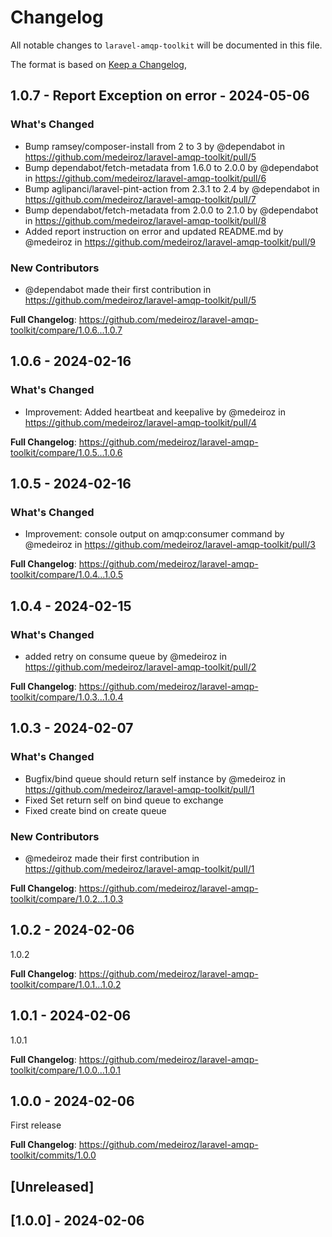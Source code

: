 # Changelog

All notable changes to `laravel-amqp-toolkit` will be documented in this file.

The format is based on [Keep a Changelog](https://keepachangelog.com/en/1.0.0/),

## 1.0.7 - Report Exception on error - 2024-05-06

### What's Changed

* Bump ramsey/composer-install from 2 to 3 by @dependabot in https://github.com/medeiroz/laravel-amqp-toolkit/pull/5
* Bump dependabot/fetch-metadata from 1.6.0 to 2.0.0 by @dependabot in https://github.com/medeiroz/laravel-amqp-toolkit/pull/6
* Bump aglipanci/laravel-pint-action from 2.3.1 to 2.4 by @dependabot in https://github.com/medeiroz/laravel-amqp-toolkit/pull/7
* Bump dependabot/fetch-metadata from 2.0.0 to 2.1.0 by @dependabot in https://github.com/medeiroz/laravel-amqp-toolkit/pull/8
* Added report instruction on error and updated README.md by @medeiroz in https://github.com/medeiroz/laravel-amqp-toolkit/pull/9

### New Contributors

* @dependabot made their first contribution in https://github.com/medeiroz/laravel-amqp-toolkit/pull/5

**Full Changelog**: https://github.com/medeiroz/laravel-amqp-toolkit/compare/1.0.6...1.0.7

## 1.0.6 - 2024-02-16

### What's Changed

* Improvement: Added heartbeat and keepalive by @medeiroz in https://github.com/medeiroz/laravel-amqp-toolkit/pull/4

**Full Changelog**: https://github.com/medeiroz/laravel-amqp-toolkit/compare/1.0.5...1.0.6

## 1.0.5 - 2024-02-16

### What's Changed

* Improvement: console output on amqp:consumer command by @medeiroz in https://github.com/medeiroz/laravel-amqp-toolkit/pull/3

**Full Changelog**: https://github.com/medeiroz/laravel-amqp-toolkit/compare/1.0.4...1.0.5

## 1.0.4 - 2024-02-15

### What's Changed

* added retry on consume queue by @medeiroz in https://github.com/medeiroz/laravel-amqp-toolkit/pull/2

**Full Changelog**: https://github.com/medeiroz/laravel-amqp-toolkit/compare/1.0.3...1.0.4

## 1.0.3 - 2024-02-07

### What's Changed

* Bugfix/bind queue should return self instance by @medeiroz in https://github.com/medeiroz/laravel-amqp-toolkit/pull/1
* Fixed Set return self on bind queue to exchange
* Fixed create bind on create queue

### New Contributors

* @medeiroz made their first contribution in https://github.com/medeiroz/laravel-amqp-toolkit/pull/1

**Full Changelog**: https://github.com/medeiroz/laravel-amqp-toolkit/compare/1.0.2...1.0.3

## 1.0.2 - 2024-02-06

1.0.2

**Full Changelog**: https://github.com/medeiroz/laravel-amqp-toolkit/compare/1.0.1...1.0.2

## 1.0.1 - 2024-02-06

1.0.1

**Full Changelog**: https://github.com/medeiroz/laravel-amqp-toolkit/compare/1.0.0...1.0.1

## 1.0.0 - 2024-02-06

First release

**Full Changelog**: https://github.com/medeiroz/laravel-amqp-toolkit/commits/1.0.0

## [Unreleased]

## [1.0.0] - 2024-02-06
